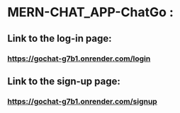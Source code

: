 # MERN-CHAT_APP-ChatGo :
  ## Link to the log-in page:
  ### https://gochat-g7b1.onrender.com/login

  ## Link to the sign-up page:
  ### https://gochat-g7b1.onrender.com/signup
